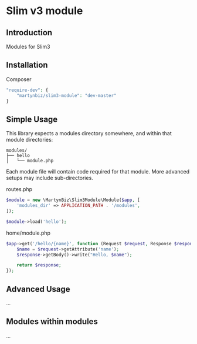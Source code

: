 # Slim v3 module #

## Introduction ##

Modules for Slim3

## Installation ##

Composer

```php
"require-dev": {
    "martynbiz/slim3-module": "dev-master"
}
```

## Simple Usage ##

This library expects a modules directory somewhere, and within that module directories:

```
modules/
├── hello
│   └── module.php
```

Each module file will contain code required for that module. More advanced setups may
include sub-directories.

routes.php

```php
$module = new \MartynBiz\Slim3Module\Module($app, [
    'modules_dir' => APPLICATION_PATH . '/modules',
]);

$module->load('hello');
```

home/module.php

```php
$app->get('/hello/{name}', function (Request $request, Response $response) {
    $name = $request->getAttribute('name');
    $response->getBody()->write("Hello, $name");

    return $response;
});
```

## Advanced Usage ##

...

## Modules within modules ##

...
